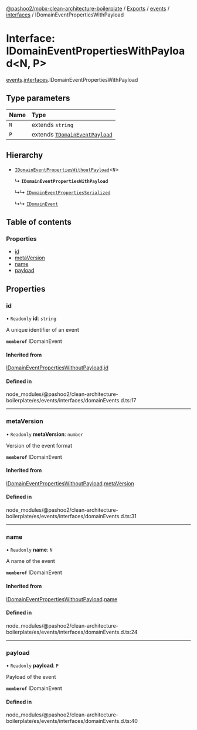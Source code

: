 [@pashoo2/mobx-clean-architecture-boilerplate](../README.md) / [Exports](../modules.md) / [events](../modules/events.md) / [interfaces](../modules/events.interfaces.md) / IDomainEventPropertiesWithPayload

# Interface: IDomainEventPropertiesWithPayload<N, P\>

[events](../modules/events.md).[interfaces](../modules/events.interfaces.md).IDomainEventPropertiesWithPayload

## Type parameters

| Name | Type |
| :------ | :------ |
| `N` | extends `string` |
| `P` | extends [`TDomainEventPayload`](../modules/events.interfaces.md#tdomaineventpayload) |

## Hierarchy

- [`IDomainEventPropertiesWithoutPayload`](events.interfaces.idomaineventpropertieswithoutpayload.md)<`N`\>

  ↳ **`IDomainEventPropertiesWithPayload`**

  ↳↳ [`IDomainEventPropertiesSerialized`](events.interfaces.idomaineventpropertiesserialized.md)

  ↳↳ [`IDomainEvent`](events.interfaces.idomainevent.md)

## Table of contents

### Properties

- [id](events.interfaces.idomaineventpropertieswithpayload.md#id)
- [metaVersion](events.interfaces.idomaineventpropertieswithpayload.md#metaversion)
- [name](events.interfaces.idomaineventpropertieswithpayload.md#name)
- [payload](events.interfaces.idomaineventpropertieswithpayload.md#payload)

## Properties

### id

• `Readonly` **id**: `string`

A unique identifier of an event

**`memberof`** IDomainEvent

#### Inherited from

[IDomainEventPropertiesWithoutPayload](events.interfaces.idomaineventpropertieswithoutpayload.md).[id](events.interfaces.idomaineventpropertieswithoutpayload.md#id)

#### Defined in

node_modules/@pashoo2/clean-architecture-boilerplate/es/events/interfaces/domainEvents.d.ts:17

___

### metaVersion

• `Readonly` **metaVersion**: `number`

Version of the event format

**`memberof`** IDomainEvent

#### Inherited from

[IDomainEventPropertiesWithoutPayload](events.interfaces.idomaineventpropertieswithoutpayload.md).[metaVersion](events.interfaces.idomaineventpropertieswithoutpayload.md#metaversion)

#### Defined in

node_modules/@pashoo2/clean-architecture-boilerplate/es/events/interfaces/domainEvents.d.ts:31

___

### name

• `Readonly` **name**: `N`

A name of the event

**`memberof`** IDomainEvent

#### Inherited from

[IDomainEventPropertiesWithoutPayload](events.interfaces.idomaineventpropertieswithoutpayload.md).[name](events.interfaces.idomaineventpropertieswithoutpayload.md#name)

#### Defined in

node_modules/@pashoo2/clean-architecture-boilerplate/es/events/interfaces/domainEvents.d.ts:24

___

### payload

• `Readonly` **payload**: `P`

Payload of the event

**`memberof`** IDomainEvent

#### Defined in

node_modules/@pashoo2/clean-architecture-boilerplate/es/events/interfaces/domainEvents.d.ts:40
